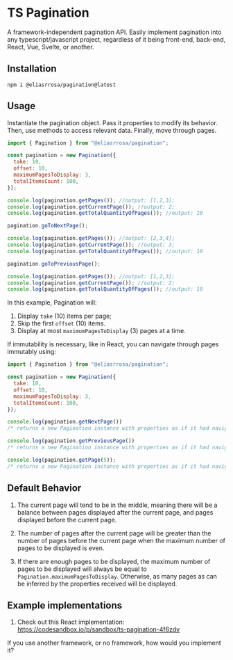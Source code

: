 # TS Pagination

A framework-independent pagination API. Easily implement pagination into any typescript/javascript project, regardless of it being front-end, back-end, React, Vue, Svelte, or another.

## Installation

```
npm i @eliasrrosa/pagination@latest
```

## Usage

Instantiate the pagination object. Pass it properties to modify its behavior. Then, use methods to access relevant data. Finally, move through pages.

```js
import { Pagination } from "@eliasrrosa/pagination";

const pagination = new Pagination({
  take: 10,
  offset: 10,
  maximumPagesToDisplay: 3,
  totalItemsCount: 100,
});

console.log(pagination.getPages()); //output: [1,2,3];
console.log(pagination.getCurrentPage()); //output: 2;
console.log(pagination.getTotalQuantityOfPages()); //output: 10

pagination.goToNextPage();

console.log(pagination.getPages()); //output: [2,3,4];
console.log(pagination.getCurrentPage()); //output: 3;
console.log(pagination.getTotalQuantityOfPages()); //output: 10

pagination.goToPreviousPage();

console.log(pagination.getPages()); //output: [1,2,3];
console.log(pagination.getCurrentPage()); //output: 2;
console.log(pagination.getTotalQuantityOfPages()); //output: 10
```

In this example, Pagination will:

1. Display `take` (10) items per page;
2. Skip the first `offset` (10) items.
3. Display at most `maximumPagesToDisplay` (3) pages at a time.

If immutability is necessary, like in React, you can navigate through pages immutably using:

```js
import { Pagination } from "@eliasrrosa/pagination";

const pagination = new Pagination({
  take: 10,
  offset: 10,
  maximumPagesToDisplay: 3,
  totalItemsCount: 100,
});

console.log(pagination.getNextPage()) 
/* returns a new Pagination instance with properties as if it had navigated to the next page */

console.log(pagination.getPreviousPage()) 
/* returns a new Pagination instance with properties as if it had navigated to the previous page */

console.log(pagination.getPage(5));
/* returns a new Pagination instance with properties as if it had navigated to page 5 */
```

## Default Behavior

1. The current page will tend to be in the middle, meaning there will be a balance between pages displayed after the current page, and pages displayed before the current page.

2. The number of pages after the current page will be greater than the number of pages before the current page when the maximum number of pages to be displayed is even.

3. If there are enough pages to be displayed, the maximum number of pages to be displayed will always be equal to `Pagination.maximumPagesToDisplay`. Otherwise, as many pages as can be inferred by the properties received will be displayed.

## Example implementations

1. Check out this React implementation: https://codesandbox.io/p/sandbox/ts-pagination-4f6zdv

If you use another framework, or no framework, how would you implement it?

